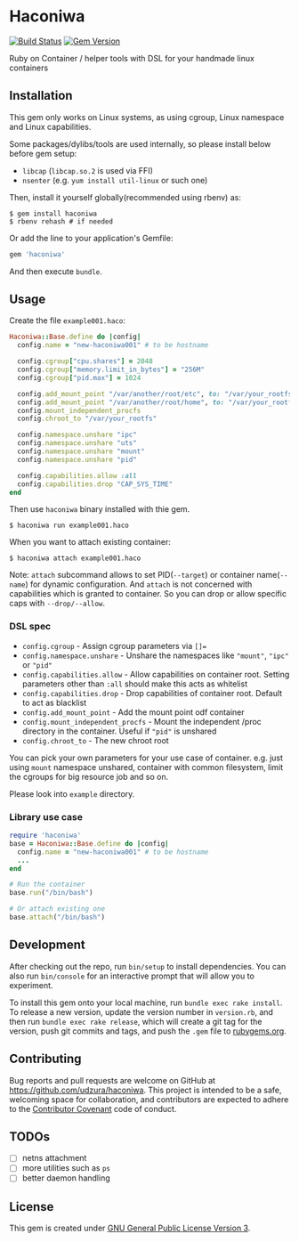 # Haconiwa

[![Build Status](https://travis-ci.org/haconiwa/haconiwa.svg?branch=master)](https://travis-ci.org/haconiwa/haconiwa) [![Gem Version](https://badge.fury.io/rb/haconiwa.svg)](https://badge.fury.io/rb/haconiwa)

Ruby on Container / helper tools with DSL for your handmade linux containers

## Installation

This gem only works on Linux systems, as using cgroup, Linux namespace and Linux capabilities.

Some packages/dylibs/tools are used internally, so please install below before gem setup:

* `libcap` (`libcap.so.2` is used via FFI)
* `nsenter` (e.g. `yum install util-linux` or such one)

Then, install it yourself globally(recommended using rbenv) as:

```console
$ gem install haconiwa
$ rbenv rehash # if needed
```

Or add the line to your application's Gemfile:

```ruby
gem 'haconiwa'
```

And then execute `bundle`.

## Usage

Create the file `example001.haco`:

```ruby
Haconiwa::Base.define do |config|
  config.name = "new-haconiwa001" # to be hostname

  config.cgroup["cpu.shares"] = 2048
  config.cgroup["memory.limit_in_bytes"] = "256M"
  config.cgroup["pid.max"] = 1024

  config.add_mount_point "/var/another/root/etc", to: "/var/your_rootfs/etc", readonly: true
  config.add_mount_point "/var/another/root/home", to: "/var/your_rootfs/home"
  config.mount_independent_procfs
  config.chroot_to "/var/your_rootfs"

  config.namespace.unshare "ipc"
  config.namespace.unshare "uts"
  config.namespace.unshare "mount"
  config.namespace.unshare "pid"

  config.capabilities.allow :all
  config.capabilities.drop "CAP_SYS_TIME"
end
```

Then use `haconiwa` binary installed with thie gem.

```console
$ haconiwa run example001.haco
```

When you want to attach existing container:

```console
$ haconiwa attach example001.haco
```

Note: `attach` subcommand allows to set PID(`--target`) or container name(`--name`) for dynamic configuration.
And `attach` is not concerned with capabilities which is granted to container. So you can drop or allow specific caps with `--drop/--allow`.

### DSL spec

* `config.cgroup` - Assign cgroup parameters via `[]=`
* `config.namespace.unshare` - Unshare the namespaces like `"mount"`, `"ipc"` or `"pid"`
* `config.capabilities.allow` - Allow capabilities on container root. Setting parameters other than `:all` should make this acts as whitelist
* `config.capabilities.drop` - Drop capabilities of container root. Default to act as blacklist
* `config.add_mount_point` - Add the mount point odf container
* `config.mount_independent_procfs` - Mount the independent /proc directory in the container. Useful if `"pid"` is unshared
* `config.chroot_to` - The new chroot root

You can pick your own parameters for your use case of container.
e.g. just using `mount` namespace unshared, container with common filesystem, limit the cgroups for big resource job and so on.

Please look into `example` directory.

### Library use case

```ruby
require 'haconiwa'
base = Haconiwa::Base.define do |config|
  config.name = "new-haconiwa001" # to be hostname
  ...
end

# Run the container
base.run("/bin/bash")

# Or attach existing one
base.attach("/bin/bash")
```

## Development

After checking out the repo, run `bin/setup` to install dependencies. You can also run `bin/console` for an interactive prompt that will allow you to experiment.

To install this gem onto your local machine, run `bundle exec rake install`. To release a new version, update the version number in `version.rb`, and then run `bundle exec rake release`, which will create a git tag for the version, push git commits and tags, and push the `.gem` file to [rubygems.org](https://rubygems.org).

## Contributing

Bug reports and pull requests are welcome on GitHub at https://github.com/udzura/haconiwa. This project is intended to be a safe, welcoming space for collaboration, and contributors are expected to adhere to the [Contributor Covenant](http://contributor-covenant.org) code of conduct.

## TODOs

* [ ] netns attachment
* [ ] more utilities such as `ps`
* [ ] better daemon handling

## License

This gem is created under [GNU General Public License Version 3](./LICENSE).

